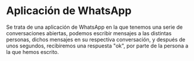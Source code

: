 <h1> Aplicación de WhatsApp </h1>

<p> Se trata de una aplicación de WhatsApp en la que tenemos una serie de conversaciones abiertas, podemos escribir mensajes a las distintas personas, dichos mensajes 
en su respectiva conversación, y después de unos segundos, recibiremos una respuesta "ok", por parte de la persona a la que hemos escrito. </p>
